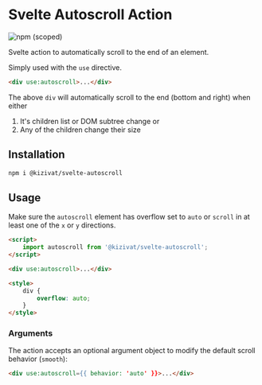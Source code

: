 # Svelte Autoscroll Action

![npm (scoped)](https://img.shields.io/npm/v/@kizivat/svelte-autoscroll?style=plastic)

Svelte action to automatically scroll to the end of an element.

Simply used with the `use` directive.

```html
<div use:autoscroll>...</div>
```

The above `div` will automatically scroll to the end (bottom and right) when either

1. It's children list or DOM subtree change or
2. Any of the children change their size

## Installation

```bash
npm i @kizivat/svelte-autoscroll
```

## Usage

Make sure the `autoscroll` element has overflow set to `auto` or `scroll` in at least one of the `x` or `y` directions.

```html
<script>
	import autoscroll from '@kizivat/svelte-autoscroll';
</script>

<div use:autoscroll>...</div>

<style>
	div {
		overflow: auto;
	}
</style>
```

### Arguments

The action accepts an optional argument object to modify the default scroll behavior (`smooth`):

```html
<div use:autoscroll={{ behavior: 'auto' }}>...</div>
```
